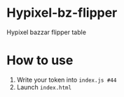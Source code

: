 # Hypixel-bz-flipper
Hypixel bazzar flipper table
# How to use
1. Write your token into `index.js #44`
2. Launch `index.html`
